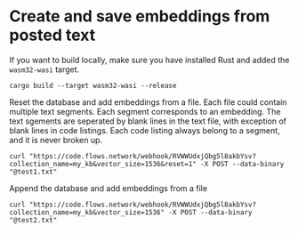 # Create and save embeddings from posted text

If you want to build locally, make sure you have installed Rust and added the `wasm32-wasi` target.

```
cargo build --target wasm32-wasi --release
```

Reset the database and add embeddings from a file. Each file could contain multiple text segments. Each segment corresponds to an 
embedding. The text sgements are seperated by blank lines in the text file, with exception of blank lines in code listings.
Each code listing always belong to a segment, and it is never broken up.

```
curl "https://code.flows.network/webhook/RVWWUdxjQbg5l8akbYsv?collection_name=my_kb&vector_size=1536&reset=1" -X POST --data-binary "@test1.txt"
```

Append the database and add embeddings from a file

```
curl "https://code.flows.network/webhook/RVWWUdxjQbg5l8akbYsv?collection_name=my_kb&vector_size=1536" -X POST --data-binary "@test2.txt"
```

